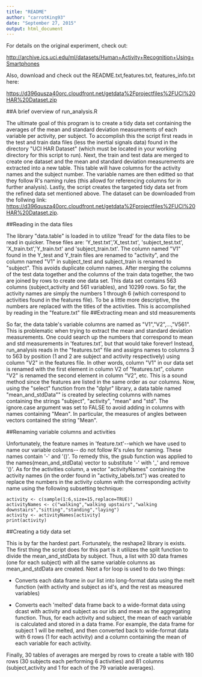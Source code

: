 ```yaml
---
title: "README"
author: "carrotKing93"
date: "September 27, 2015"
output: html_document
---
```

For details on the original experiment, check out:

http://archive.ics.uci.edu/ml/datasets/Human+Activity+Recognition+Using+Smartphones 

Also, download and check out the README.txt,features.txt, features_info.txt here:

https://d396qusza40orc.cloudfront.net/getdata%2Fprojectfiles%2FUCI%20HAR%20Dataset.zip 

##A brief overview of run_analysis.R

The ultimate goal of this program is to create a tidy data set containing the averages of the mean and standard deviation measurements of each variable per activity, per subject. To accomplish this the script first reads in the test and train data files (less the inertial signals data) found in the directory "UCI HAR Dataset" (which must be located in your working directory for this script to run). Next, the train and test data are merged to create one dataset and the mean and standard deviation measurements are extracted into a new table. This table will have  columns for the activity names and the subject number. The variable names are then editted so that they follow R's naming rules (this allowd for referencing columns for in further analysis). Lastly, the script creates the targeted tidy data set from the refined data set mentioned above. The dataset can be downloaded from the follwing link: https://d396qusza40orc.cloudfront.net/getdata%2Fprojectfiles%2FUCI%20HAR%20Dataset.zip.


##Reading in the data files 

The library "data.table" is loaded in to utilize 'fread' for the data files to be read in quicker. These files are: 'Y_test.txt','X_test.txt', 'subject_test.txt', 'X_train.txt','Y_train.txt' and 'subject_train.txt'. The column named "V1" found in the Y_test and Y_train files are renamed to "activity", and the column named "V1" in subject_test and subject_train is renamed to "subject". This avoids duplicate column names. After merging the columns of the test data together and the columns of the train data together, the two are joined by rows to create one data set. This data set contains 563 columns (subject,activity and 561 variables), and 10299 rows.  So far, the activity names are simply the numbers 1 through 6 (which correspond to activities found in the features file). To be a little more descriptive, the numbers are replaced with the titles of the activities. This is accomplished by reading in the "feature.txt" file 
##Extracting mean and std measurements

So far, the data table's variable columns are named as "V1","V2",...,"V561". This is problematic when trying to extract the mean and standard deviation measurements. One could search up the numbers that correspond to mean and std measurements in 'features.txt', but that would take forever! Instead, run_analysis reads in the "features.txt" file and assigns names to columns 3 to 563 by position (1 and 2 are subject and activity respectively) using column "V2" in the features file. In other words, column "V1" in our data set is renamed with the first element in column V2 of "features.txt", column "V2" is renamed the second element in column "V2", etc. This is a sound method since the features are listed in the same order as our columns. Now, using the "select" function from the "dplyr" library, a data table named "mean_and_stdData"" is created  by selecting columns with names containing the strings "subject", "activity", "mean"  and "std". The ignore.case argument was set to FALSE to avoid adding in columns with names containing "Mean". In particular, the measures of angles between vectors contained the string "Mean".

##Renaming variable columns and activities

Unfortunately, the feature names in 'feature.txt'--which we have used to name our variable columns-- do not follow R's rules for naming. These names contain '-' and '()'. To remedy this, the gsub function was applied to the names(mean_and_stdData) vector to substitute '-' with '_' and remove '()'. As for the activities column, a vector  "activityNames" containing the activity names (in the order found in "activity_labels.txt") was created  to replace the numbers in the activity column with the corresponding activity name using the following subsetting technique:

```{r}
activity <- c(sample(1:6,size=15,replace=TRUE))
activityNames <- c("walking","walking upstairs","walking downstairs","sitting","standing","laying")
activity <- activityNames[activity]
print(activity)
```

##Creating a tidy data set

This is by far the hardest part. Fortunately, the reshape2 library is exists. The first thing the script does for this part is it utilizes the split function to divide the mean_and_stdData by subject. Thus, a list with 30 data frames (one for each subject) with all the same variable columns as mean_and_stdData are created. Next a for loop is used to do two things: 

* Converts each data frame in our list into  long-format data using the melt function (with activity and subject as id's, and the rest as measured variables)

*  Converts each 'melted' data frame back to a wide-format data using dcast with activity and subject as our ids and mean as the aggregating function. Thus, for each activity and subject, the mean of each variable is calculated and stored in a data frame. For example, the data frame for subject 1 will be melted, and then converted back to wide-format data  with 6 rows (1 for each activity) and a column containing the mean of each variable for each activity.

Finally, 30 tables of averages are merged by rows to create a table with 180 rows (30 subjects each performing 6 activities) and 81 columns (subject,activity and 1 for each  of the 79 variable averages).